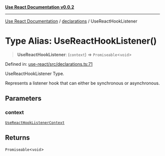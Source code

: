 [**Use React Documentation v0.0.2**](../../README.md)

***

[Use React Documentation](../../modules.md) / [declarations](../README.md) / UseReactHookListener

# Type Alias: UseReactHookListener()

> **UseReactHookListener**: (`context`) => `Promiseable`\<`void`\>

Defined in: [use-react/src/declarations.ts:71](https://github.com/stonemjs/use-react/blob/4786d31a3beb1c9f15eb30e2c9c2b12c786b755a/src/declarations.ts#L71)

UseReactHookListener Type.

Represents a listener hook that can either be synchronous or asynchronous.

## Parameters

### context

[`UseReactHookListenerContext`](../interfaces/UseReactHookListenerContext.md)

## Returns

`Promiseable`\<`void`\>
